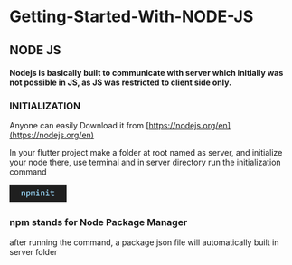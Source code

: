 # Getting-Started-With-NODE-JS

## NODE JS

#### Nodejs is basically built to communicate with server which initially was not possible in JS, as JS was restricted to client side only.

### INITIALIZATION

 Anyone can easily Download it from [https://nodejs.org/en](https://nodejs.org/en)

In your flutter project make a folder at root named as server, and initialize your node there, use terminal and in server directory run the initialization command

<img src = "https://github.com/MirzaRizwan02/Getting-Started-With-NODE-JS/blob/main/Guide/npminit.png" width="20%">

### npm stands for Node Package Manager

after running the command, a package.json file will automatically built in server folder


